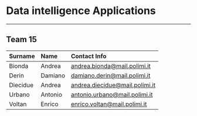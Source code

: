 
# Data intelligence Applications
---

## Team 15
| Surname   | Name      | Contact Info                      |
|:----------|:----------|:----------------------------------|
| Bionda    | Andrea    | andrea.bionda@mail.polimi.it      |
| Derin     | Damiano   | damiano.derin@mail.polimi.it      |
| Diecidue  | Andrea    | andrea.diecidue@mail.polimi.it    |
| Urbano    | Antonio   | antonio.urbano@mail.polimi.it     |
| Voltan    | Enrico    | enrico.voltan@mail.polimi.it      |